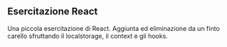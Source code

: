 ## Esercitazione React
Una piccola esercitazione di React.
Aggiunta ed eliminazione da un finto carello sfruttando il localstorage, il context e gli hooks.